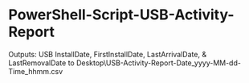 # PowerShell-Script-USB-Activity-Report
Outputs: USB InstallDate, FirstInstallDate, LastArrivalDate, &amp; LastRemovalDate to Desktop\USB-Activity-Report-Date_yyyy-MM-dd-Time_hhmm.csv
